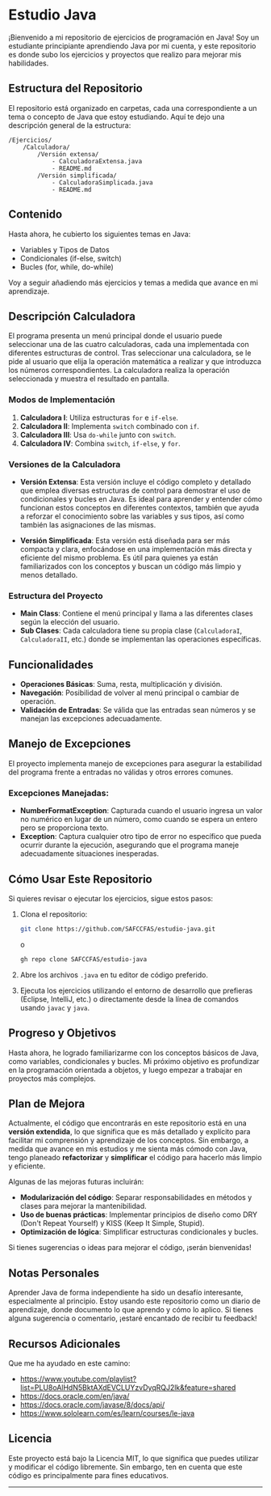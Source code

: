# Estudio Java

¡Bienvenido a mi repositorio de ejercicios de programación en Java! Soy un estudiante principiante aprendiendo Java por 
mi cuenta, y este repositorio es donde subo los ejercicios y proyectos que realizo para mejorar mis habilidades.

## Estructura del Repositorio

El repositorio está organizado en carpetas, cada una correspondiente a un tema o concepto de Java que estoy estudiando.
Aquí te dejo una descripción general de la estructura:

```
/Ejercicios/
    /Calculadora/
        /Versión extensa/
            - CalculadoraExtensa.java
            - README.md
        /Versión simplificada/
            - CalculadoraSimplicada.java
            - README.md
```

## Contenido

Hasta ahora, he cubierto los siguientes temas en Java:

- Variables y Tipos de Datos
- Condicionales (if-else, switch)
- Bucles (for, while, do-while)

Voy a seguir añadiendo más ejercicios y temas a medida que avance en mi aprendizaje.

## Descripción Calculadora

El programa presenta un menú principal donde el usuario puede seleccionar una de las cuatro calculadoras, cada una
implementada con diferentes estructuras de control. Tras seleccionar una calculadora, se le pide al usuario que elija la
operación matemática a realizar y que introduzca los números correspondientes. La calculadora realiza la operación
seleccionada y muestra el resultado en pantalla.

### Modos de Implementación

1. **Calculadora I**: Utiliza estructuras `for` e `if-else`.
2. **Calculadora II**: Implementa `switch` combinado con `if`.
3. **Calculadora III**: Usa `do-while` junto con `switch`.
4. **Calculadora IV**: Combina `switch`, `if-else`, y `for`.

### Versiones de la Calculadora

- **Versión Extensa**: Esta versión incluye el código completo y detallado que emplea diversas estructuras de control
para demostrar el uso de condicionales y bucles en Java. Es ideal para aprender y entender cómo funcionan estos
conceptos en diferentes contextos, también que ayuda a reforzar el conocimiento sobre las variables y sus tipos, así
como también las asignaciones de las mismas.


- **Versión Simplificada**: Esta versión está diseñada para ser más compacta y clara, enfocándose en una implementación
más directa y eficiente del mismo problema. Es útil para quienes ya están familiarizados con los conceptos y buscan un
código más limpio y menos detallado.

### Estructura del Proyecto

- **Main Class**: Contiene el menú principal y llama a las diferentes clases según la elección del usuario.
- **Sub Clases**: Cada calculadora tiene su propia clase (`CalculadoraI`, `CalculadoraII`, etc.) donde se implementan
las operaciones específicas.

## Funcionalidades

- **Operaciones Básicas**: Suma, resta, multiplicación y división.
- **Navegación**: Posibilidad de volver al menú principal o cambiar de operación.
- **Validación de Entradas**: Se válida que las entradas sean números y se manejan las excepciones adecuadamente.

## Manejo de Excepciones

El proyecto implementa manejo de excepciones para asegurar la estabilidad del programa frente a entradas no válidas y
otros errores comunes.

### Excepciones Manejadas:
- **NumberFormatException**: Capturada cuando el usuario ingresa un valor no numérico en lugar de un número, como cuando
se espera un entero pero se proporciona texto.
- **Exception**: Captura cualquier otro tipo de error no específico que pueda ocurrir durante la ejecución, asegurando
que el programa maneje adecuadamente situaciones inesperadas.


## Cómo Usar Este Repositorio

Si quieres revisar o ejecutar los ejercicios, sigue estos pasos:

1. Clona el repositorio:

   ```bash
   git clone https://github.com/SAFCCFAS/estudio-java.git
   ```
   
   o

   ```bash
   gh repo clone SAFCCFAS/estudio-java
   ```

2. Abre los archivos `.java` en tu editor de código preferido.
3. Ejecuta los ejercicios utilizando el entorno de desarrollo que prefieras (Eclipse, IntelliJ, etc.) o directamente
desde la línea de comandos usando `javac` y `java`.

## Progreso y Objetivos

Hasta ahora, he logrado familiarizarme con los conceptos básicos de Java, como variables, condicionales y bucles.
Mi próximo objetivo es profundizar en la programación orientada a objetos, y luego empezar a trabajar en proyectos más
complejos.

## Plan de Mejora

Actualmente, el código que encontrarás en este repositorio está en una **versión extendida**, lo que significa que es
más detallado y explícito para facilitar mi comprensión y aprendizaje de los conceptos. Sin embargo, a medida que avance
en mis estudios y me sienta más cómodo con Java, tengo planeado **refactorizar** y **simplificar** el código para
hacerlo más limpio y eficiente.

Algunas de las mejoras futuras incluirán:

- **Modularización del código**: Separar responsabilidades en métodos y clases para mejorar la mantenibilidad.
- **Uso de buenas prácticas**: Implementar principios de diseño como DRY (Don't Repeat Yourself) y KISS (Keep It Simple,
Stupid).
- **Optimización de lógica**: Simplificar estructuras condicionales y bucles.

Si tienes sugerencias o ideas para mejorar el código, ¡serán bienvenidas!

## Notas Personales

Aprender Java de forma independiente ha sido un desafío interesante, especialmente al principio. Estoy usando este
repositorio como un diario de aprendizaje, donde documento lo que aprendo y cómo lo aplico. Si tienes alguna sugerencia
o comentario, ¡estaré encantado de recibir tu feedback!

## Recursos Adicionales

Que me ha ayudado en este camino:

*  https://www.youtube.com/playlist?list=PLU8oAlHdN5BktAXdEVCLUYzvDyqRQJ2lk&feature=shared
*  https://docs.oracle.com/en/java/
*  https://docs.oracle.com/javase/8/docs/api/
*  https://www.sololearn.com/es/learn/courses/le-java


## Licencia

Este proyecto está bajo la Licencia MIT, lo que significa que puedes utilizar y modificar el código libremente.
Sin embargo, ten en cuenta que este código es principalmente para fines educativos.

---